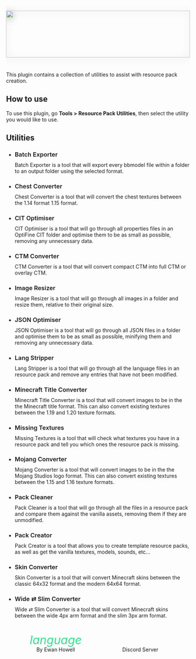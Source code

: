 <div id="about-content">
  <img src="https://ewanhowell.com/assets/images/plugins/resource-pack-utilities/logo.webp" />
  <p>This plugin contains a collection of utilities to assist with resource pack creation.</p>
  <h2>How to use</h2>
  <p>To use this plugin, go <strong>Tools > Resource Pack Utilities</strong>, then select the utility you would like to use.</p>
  <h2>Utilities</h2>
  <ul>
    <li>
      <h3>Batch Exporter</h3>
      <p>Batch Exporter is a tool that will export every bbmodel file within a folder to an output folder using the selected format.</p>
    </li>
    <li>
      <h3>Chest Converter</h3>
      <p>Chest Converter is a tool that will convert the chest textures between the 1.14 format 1.15 format.</p>
    </li>
    <li>
      <h3>CIT Optimiser</h3>
      <p>CIT Optimiser is a tool that will go through all properties files in an OptiFine CIT folder and optimise them to be as small as possible, removing any unnecessary data.</p>
    </li>
    <li>
      <h3>CTM Converter</h3>
      <p>CTM Converter is a tool that will convert compact CTM into full CTM or overlay CTM.</p>
    </li>
    <li>
      <h3>Image Resizer</h3>
      <p>Image Resizer is a tool that will go through all images in a folder and resize them, relative to their original size.</p>
    </li>
    <li>
      <h3>JSON Optimiser</h3>
      <p>JSON Optimiser is a tool that will go through all JSON files in a folder and optimise them to be as small as possible, minifying them and removing any unnecessary data.</p>
    </li>
    <li>
      <h3>Lang Stripper</h3>
      <p>Lang Stripper is a tool that will go through all the language files in an resource pack and remove any entries that have not been modified.</p>
    </li>
    <li>
      <h3>Minecraft Title Converter</h3>
      <p>Minecraft Title Converter is a tool that will convert images to be in the the Minecraft title format. This can also convert existing textures between the 1.19 and 1.20 texture formats.</p>
    </li>
    <li>
      <h3>Missing Textures</h3>
      <p>Missing Textures is a tool that will check what textures you have in a resource pack and tell you which ones the resource pack is missing.</p>
    </li>
    <li>
      <h3>Mojang Converter</h3>
      <p>Mojang Converter is a tool that will convert images to be in the the Mojang Studios logo format. This can also convert existing textures between the 1.15 and 1.16 texture formats.</p>
    </li>
    <li>
      <h3>Pack Cleaner</h3>
      <p>Pack Cleaner is a tool that will go through all the files in a resource pack and compare them against the vanilla assets, removing them if they are unmodified.</p>
    </li>
    <li>
      <h3>Pack Creator</h3>
      <p>Pack Creator is a tool that allows you to create template resource packs, as well as get the vanilla textures, models, sounds, etc…</p>
    </li>
    <li>
      <h3>Skin Converter</h3>
      <p>Skin Converter is a tool that will convert Minecraft skins between the classic 64x32 format and the modern 64x64 format.</p>
    </li>
    <li>
      <h3>Wide ⇄ Slim Converter</h3>
      <p>Wide ⇄ Slim Converter is a tool that will convert Minecraft skins between the wide 4px arm format and the slim 3px arm format.</p>
    </li>
  </ul>
</div>
<style>
  .about {
    height: 100%;
    display: flex;
    flex-direction: column;
    justify-content: space-between;
  }
  #about-content {
    overflow-y: auto;
    min-height: 128px;
  }
  #about-content > img {
    width: 100%;
    height: 128px;
    object-fit: contain;
    margin: 16px 0 24px;
    filter: drop-shadow(0 3px 10px #0006);
  }
  #about-content h3 {
    margin-bottom: -4px;
    font-weight: 600;
  }
  #about-markdown-links {
    display: flex;
    justify-content: space-around;
    margin: 20px 20px 0;
  }
  #about-markdown-links > a {
    display: flex;
    flex-direction: column;
    align-items: center;
    gap: 5px;
    padding: 5px;
    text-decoration: none;
    flex-grow: 1;
    flex-basis: 0;
    color: var(--color-subtle_text);
    text-align: center;
  }
  #about-markdown-links > a:hover {
    background-color: var(--color-accent);
    color: var(--color-light);
  }
  #about-markdown-links > a > i {
    font-size: 32px;
    width: 100%;
    max-width: initial;
    height: 32px;
    text-align: center;
  }
  #about-markdown-links > a:hover > i {
    color: var(--color-light) !important;
  }
  #about-markdown-links > a > p {
    flex: 1;
    display: flex;
    align-items: center;
    margin: 0;
  }
</style>
<div id="about-markdown-links">
  <a href="https://ewanhowell.com/">
    <i class="material-icons icon" style="color: #33E38E;">language</i>
    <p>By Ewan Howell</p>
  </a>
  <a href="https://discord.ewanhowell.com/">
    <i class="fa_big icon fab fa-discord" style="color: #727FFF;"></i>
    <p>Discord Server</p>
  </a>
</div>